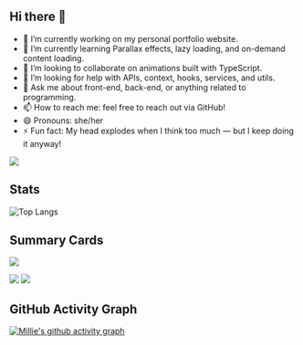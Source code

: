 ## Hi there 👋

- 🔭 I’m currently working on my personal portfolio website.
- 🌱 I’m currently learning Parallax effects, lazy loading, and on-demand content loading.
- 👯 I’m looking to collaborate on animations built with TypeScript.
- 🤔 I’m looking for help with APIs, context, hooks, services, and utils.
- 💬 Ask me about front-end, back-end, or anything related to programming.
- 📫 How to reach me: feel free to reach out via GitHub!
- 😄 Pronouns: she/her
- ⚡ Fun fact: My head explodes when I think too much — but I keep doing it anyway!

<img src="https://readme-typing-svg.herokuapp.com?font=Fira+Code&pause=1000&color=1699F9&width=435&lines=Hi!+I'm+a+full-stack+developer!;I+like+UX%2FUI+and+animations." />

## Stats

![Top Langs](https://github-readme-stats.vercel.app/api/top-langs/?username=mtalala&layout=compact&theme=transparent)

## Summary Cards

![](http://github-profile-summary-cards.vercel.app/api/cards/profile-details?username=mtalala&theme=transparent)

![](http://github-profile-summary-cards.vercel.app/api/cards/stats?username=mtalala&theme=transparent) ![](http://github-profile-summary-cards.vercel.app/api/cards/productive-time?username=mtalala&theme=transparent&utcOffset=8)

## GitHub Activity Graph

[![Millie's github activity graph](https://github-readme-activity-graph.vercel.app/graph?username=mtalala&theme=github-compact)](https://github.com/ashutosh00710/github-readme-activity-graph)
